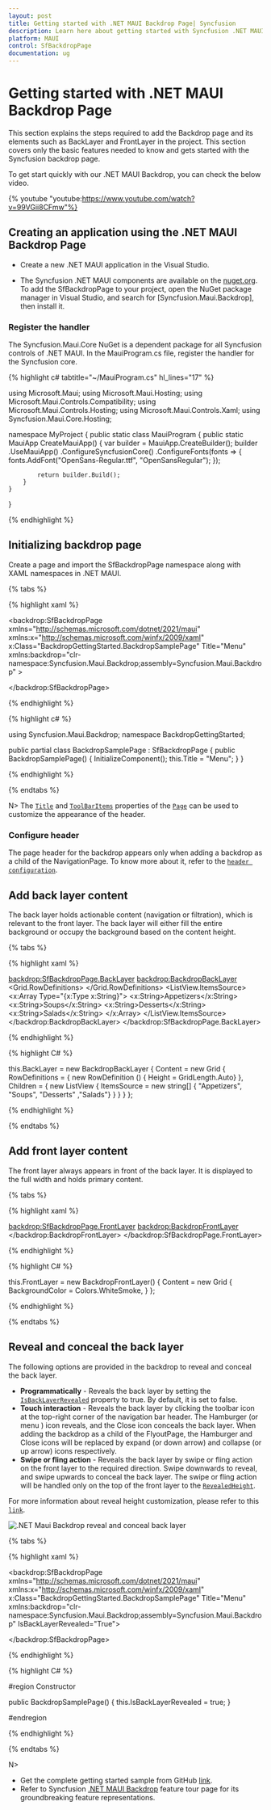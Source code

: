```yaml
---
layout: post
title: Getting started with .NET MAUI Backdrop Page| Syncfusion
description: Learn here about getting started with Syncfusion .NET MAUI Backdrop Page(SfBackdropPage) control, its elements and more.
platform: MAUI
control: SfBackdropPage
documentation: ug
---
```


# Getting started with .NET MAUI Backdrop Page

This section explains the steps required to add the Backdrop page and its elements such as BackLayer and FrontLayer in the project. This section covers only the basic features needed to know and gets started with the Syncfusion backdrop page.

To get start quickly with our .NET MAUI Backdrop, you can check the below video.

{% youtube
"youtube:https://www.youtube.com/watch?v=99VGii8CFmw"%}

## Creating an application using the .NET MAUI Backdrop Page

* Create a new .NET MAUI application in the Visual Studio.

* The Syncfusion .NET MAUI components are available on the [nuget.org](https://www.nuget.org/). To add the SfBackdropPage to your project, open the NuGet package manager in Visual Studio, and search for [Syncfusion.Maui.Backdrop], then install it.

### Register the handler

The Syncfusion.Maui.Core NuGet is a dependent package for all Syncfusion controls of .NET MAUI. In the MauiProgram.cs file, register the handler for the Syncfusion core.

{% highlight c# tabtitle="~/MauiProgram.cs" hl_lines="17" %}

using Microsoft.Maui;
using Microsoft.Maui.Hosting;
using Microsoft.Maui.Controls.Compatibility;
using Microsoft.Maui.Controls.Hosting;
using Microsoft.Maui.Controls.Xaml;
using Syncfusion.Maui.Core.Hosting;

namespace MyProject
{
    public static class MauiProgram
    {
        public static MauiApp CreateMauiApp()
        {
            var builder = MauiApp.CreateBuilder();
            builder
            .UseMauiApp<App>()
            .ConfigureSyncfusionCore()
            .ConfigureFonts(fonts =>
            {
                fonts.AddFont("OpenSans-Regular.ttf", "OpenSansRegular");
            });

            return builder.Build();
        }
    }
}

{% endhighlight %}

## Initializing backdrop page

Create a page and import the SfBackdropPage namespace along with XAML namespaces in .NET MAUI.

{% tabs %}

{% highlight xaml %}

<backdrop:SfBackdropPage xmlns="http://schemas.microsoft.com/dotnet/2021/maui"
                         xmlns:x="http://schemas.microsoft.com/winfx/2009/xaml"
                         x:Class="BackdropGettingStarted.BackdropSamplePage"
                         Title="Menu"
                         xmlns:backdrop="clr-namespace:Syncfusion.Maui.Backdrop;assembly=Syncfusion.Maui.Backdrop"
                         >
    
</backdrop:SfBackdropPage>

{% endhighlight %}

{% highlight c# %}

using Syncfusion.Maui.Backdrop;
namespace BackdropGettingStarted;

public partial class BackdropSamplePage : SfBackdropPage
{
    public BackdropSamplePage()
    {
        InitializeComponent();
        this.Title = "Menu";
    }
}

{% endhighlight %}

{% endtabs %}

N> The [`Title`](https://learn.microsoft.com/en-us/dotnet/api/microsoft.maui.controls.page.title?view=net-maui-6.0) and [`ToolBarItems`](https://learn.microsoft.com/en-us/dotnet/api/microsoft.maui.controls.page.toolbaritems?view=net-maui-6.0) properties of the [`Page`](https://learn.microsoft.com/en-us/dotnet/api/microsoft.maui.controls.page?view=net-maui-6.0) can be used to customize the appearance of the header.

### Configure header

The page header for the backdrop appears only when adding a backdrop as a child of the NavigationPage. To know more about it, refer to the [`header configuration`](https://help.syncfusion.com/maui/backdrop/header-configuration).

## Add back layer content

The back layer holds actionable content (navigation or filtration), which is relevant to the front layer. The back layer will either fill the entire background or occupy the background based on the content height.

{% tabs %} 

{% highlight xaml %} 

<backdrop:SfBackdropPage.BackLayer>
    <backdrop:BackdropBackLayer>
        <Grid>
            <Grid.RowDefinitions>
                <RowDefinition Height="Auto"/>
            </Grid.RowDefinitions>
            <ListView>
                <ListView.ItemsSource>
                    <x:Array Type="{x:Type x:String}">
                        <x:String>Appetizers</x:String>
                        <x:String>Soups</x:String>
                        <x:String>Desserts</x:String>
                        <x:String>Salads</x:String>
                    </x:Array>
                </ListView.ItemsSource>
            </ListView>
        </Grid>
    </backdrop:BackdropBackLayer>
</backdrop:SfBackdropPage.BackLayer> 

{% endhighlight %}

{% highlight C# %} 

this.BackLayer = new BackdropBackLayer
{
    Content = new Grid
    {
        RowDefinitions =
        {
            new RowDefinition () { Height = GridLength.Auto}
        },
        Children =
        {
            new ListView
            {
                ItemsSource = new string[] { "Appetizers", "Soups", "Desserts" ,"Salads"}
            }
        }
    }
};

{% endhighlight %}

{% endtabs %}

## Add front layer content
The front layer always appears in front of the back layer. It is displayed to the full width and holds primary content.

{% tabs %} 

{% highlight xaml %} 

<backdrop:SfBackdropPage.FrontLayer>
        <backdrop:BackdropFrontLayer>
            <Grid BackgroundColor="WhiteSmoke" />
        </backdrop:BackdropFrontLayer>
</backdrop:SfBackdropPage.FrontLayer> 

{% endhighlight %}

{% highlight C# %} 

this.FrontLayer = new BackdropFrontLayer()
{
    Content = new Grid
    {
        BackgroundColor = Colors.WhiteSmoke,
    }
};

{% endhighlight %}

{% endtabs %}

## Reveal and conceal the back layer

The following options are provided in the backdrop to reveal and conceal the back layer.

* **Programmatically** - Reveals the back layer by setting the [`IsBackLayerRevealed`](https://help.syncfusion.com/cr/maui/Syncfusion.Maui.Backdrop.SfBackdropPage.html#Syncfusion_Maui_Backdrop_SfBackdropPage_IsBackLayerRevealed) property to true. By default, it is set to false.
* **Touch interaction** - Reveals the back layer by clicking the toolbar icon at the top-right corner of the navigation bar header. The Hamburger (or menu ) icon reveals, and the Close icon conceals the back layer. When adding the backdrop as a child of the FlyoutPage, the Hamburger and Close icons will be replaced by expand (or down arrow) and collapse (or up arrow) icons respectively.
* **Swipe or fling action** - Reveals the back layer by swipe or fling action on the front layer to the required direction. Swipe downwards to reveal, and swipe upwards to conceal the back layer.  The swipe or fling action will be handled only on the top of the front layer to the [`RevealedHeight`](https://help.syncfusion.com/cr/maui/Syncfusion.Maui.Backdrop.BackdropFrontLayer.html#Syncfusion_Maui_Backdrop_BackdropFrontLayer_RevealedHeight).

For more information about reveal height customization, please refer to this [`link`](https://help.syncfusion.com/maui/backdrop/reveal-height-customization).

![.NET Maui Backdrop reveal and conceal back layer](images/getting-started/reveal-conceal.gif)

{% tabs %} 

{% highlight xaml %} 

<backdrop:SfBackdropPage xmlns="http://schemas.microsoft.com/dotnet/2021/maui"
                         xmlns:x="http://schemas.microsoft.com/winfx/2009/xaml"
                         x:Class="BackdropGettingStarted.BackdropSamplePage"
                         Title="Menu"
                         xmlns:backdrop="clr-namespace:Syncfusion.Maui.Backdrop;assembly=Syncfusion.Maui.Backdrop"
                         IsBackLayerRevealed="True">

</backdrop:SfBackdropPage>
 
{% endhighlight %}

{% highlight C# %} 

#region Constructor

public BackdropSamplePage()
{
    this.IsBackLayerRevealed = true;
}

#endregion

{% endhighlight %}

{% endtabs %}

N> 
* Get the complete getting started sample from GitHub [link](https://github.com/SyncfusionExamples/Getting-started-with-.NET-MAUI-Backdrop-).
* Refer to Syncfusion [.NET MAUI Backdrop](https://www.syncfusion.com/maui-controls/maui-backdrop) feature tour page for its groundbreaking feature representations.